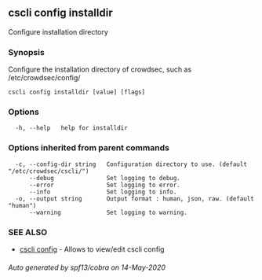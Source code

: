 ## cscli config installdir

Configure installation directory

### Synopsis

Configure the installation directory of crowdsec, such as /etc/crowdsec/config/

```
cscli config installdir [value] [flags]
```

### Options

```
  -h, --help   help for installdir
```

### Options inherited from parent commands

```
  -c, --config-dir string   Configuration directory to use. (default "/etc/crowdsec/cscli/")
      --debug               Set logging to debug.
      --error               Set logging to error.
      --info                Set logging to info.
  -o, --output string       Output format : human, json, raw. (default "human")
      --warning             Set logging to warning.
```

### SEE ALSO

* [cscli config](cscli_config.md)	 - Allows to view/edit cscli config

###### Auto generated by spf13/cobra on 14-May-2020
